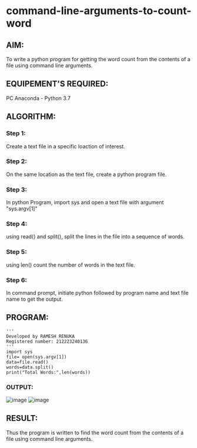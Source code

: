 # command-line-arguments-to-count-word
## AIM:
To write a python program for getting the word count from the contents of a file using command line arguments.
## EQUIPEMENT'S REQUIRED: 
PC
Anaconda - Python 3.7
## ALGORITHM: 
### Step 1:
Create a text file in a specific loaction of interest.
### Step 2: 
 On the same location as the text file, create a python program file.
### Step 3: 
In python Program, import sys and open a text file with argument "sys.argv[1]"
### Step 4:  
using read() and split(), split the lines in the file into a sequence of words.
### Step 5: 
using len() count the number of words in the text file.
### Step 6: 
In command prompt, initiate python followed by program name and text file name to get the output.
## PROGRAM:
```
'''
Developed by RAMESH RENUKA
Registered number: 212223240136
'''
import sys
file= open(sys.argv[1])
data=file.read()
words=data.split()
print("Total Words:",len(words))
```
### OUTPUT:
![image](https://github.com/MOHAMEDFAROOK2005/command-line-arguments-to-count-word/assets/150319482/0c2483e4-9bcc-4a7e-a3a2-a3e7390b69a2)
![image](https://github.com/MOHAMEDFAROOK2005/command-line-arguments-to-count-word/assets/150319482/71004c3e-6304-45d5-8eef-f7d5b9a8eef7)



## RESULT:
Thus the program is written to find the word count from the contents of a file using command line arguments.
